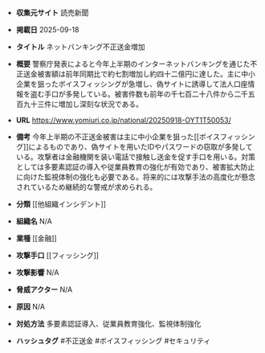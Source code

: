 - **収集元サイト**
読売新聞

- **掲載日**
2025-09-18

- **タイトル**
ネットバンキング不正送金増加

- **概要**
警察庁発表によると今年上半期のインターネットバンキングを通じた不正送金被害額は前年同期比で約七割増加し約四十二億円に達した。主に中小企業を狙ったボイスフィッシングが急増し、偽サイトに誘導して法人口座情報を盗む手口が多発している。被害件数も前年の千七百二十八件から二千五百九十三件に増加し深刻な状況である。

- **URL**
https://www.yomiuri.co.jp/national/20250918-OYT1T50053/

- **備考**
今年上半期の不正送金被害は主に中小企業を狙った[[ボイスフィッシング]]によるものであり、偽サイトを用いたIDやパスワードの窃取が多発している。攻撃者は金融機関を装い電話で接触し送金を促す手口を用いる。対策としては多要素認証の導入や従業員教育の強化が有効であり、被害拡大防止に向けた監視体制の強化も必要である。将来的には攻撃手法の高度化が懸念されているため継続的な警戒が求められる。

- **分類**
[[他組織インシデント]]

- **組織名**
N/A

- **業種**
[[金融]]

- **攻撃手口**
[[フィッシング]]

- **攻撃影響**
N/A

- **脅威アクター**
N/A

- **原因**
N/A

- **対処方法**
多要素認証導入、従業員教育強化、監視体制強化

- **ハッシュタグ**
#不正送金 #ボイスフィッシング #セキュリティ
